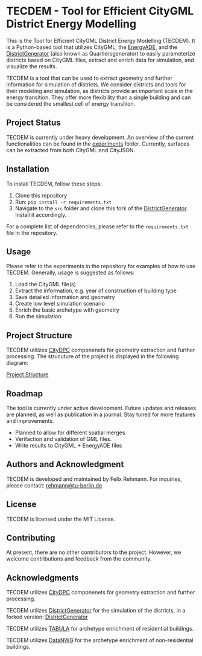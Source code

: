 # TECDEM - Tool for Efficient CityGML District Energy Modelling

This is the Tool for Efficient CityGML District Energy Modelling (TECDEM). It is a Python-based tool that utilizes CityGML, the [EnergyADE](https://www.citygmlwiki.org/images/4/41/KIT-UML-Diagramme-Profil.pdf), and the [DistrictGenerator](https://github.com/RWTH-EBC/districtgenerator) (also known as Quartiersgenerator) to easily parameterize districts based on CityGML files, extract and enrich data for simulation, and visualize the results.

TECDEM is a tool that can be used to extract geometry and further information for simulation of districts. We consider districts and tools for their modeling and simulation, as districts provide an important scale in the energy transition. They offer more flexibility than a single building and can be considered the smallest cell of energy transition.

## Project Status

TECDEM is currently under heavy development. An overview of the current functionalities can be found in the [experiments](experiments) folder. Currently, surfaces can be extracted from both CityGML and CityJSON. 

## Installation

To install TECDEM, follow these steps:

1. Clone this repository
2. Run: `pip install -r requirements.txt`
3. Navigate to the `src` folder and clone this fork of the [DistrictGenerator](https://github.com/c0nb4/districtgenerator). Install it accordingly.

For a complete list of dependencies, please refer to the `requirements.txt` file in the repository.

## Usage

Please refer to the experiments in the repository for examples of how to use TECDEM. Generally, usage is suggested as follows:

1. Load the CityGML file(s)
2. Extract the information, e.g. year of construction of building type
3. Save detailed information and geometry 
4. Create low level simulation scenario
5. Enrich the basic archetype with geometry
6. Run the simulation

## Project Structure

TECDEM utilizes [CityDPC](https://github.com/RWTH-E3D/CityDPC) componenets for geometry extraction and further processing. The strucuture of the project is displayed in the following diagram:

[Project Structure](img/TECDEM_Structure_v01.png)

## Roadmap

The tool is currently under active development. Future updates and releases are planned, as well as publication in a journal. Stay tuned for more features and improvements.


- Planned to allow for different spatial merges. 
- Verifaction and validation of GML files.
- Write results to CityGML + EnergyADE files


## Authors and Acknowledgment

TECDEM is developed and maintained by Felix Rehmann. For inquiries, please contact: rehmann@tu-berlin.de

## License

TECDEM is licensed under the MIT License.

## Contributing

At present, there are no other contributors to the project. However, we welcome contributions and feedback from the community.

## Acknowledgments

TECDEM utilizes [CityDPC](https://github.com/RWTH-E3D/CityDPC) componenets for geometry extraction and further processing. 

TECDEM utilizes [DistrictGenerator](https://github.com/RWTH-EBC/districtgenerator) for the simulation of the districts, in a forked version: [DistrictGenerator](https://github.com/c0nb4/districtgenerator)

TECDEM utilizes [TABULA](https://www.iwu.de/index.php?id=205) for archetype enrichment of residential buildings. 

TECDEM utilizes [DataNWG](https://www.datanwg.de/home/aktuelles/) for the archetype enrichment of non-residential buildings.


